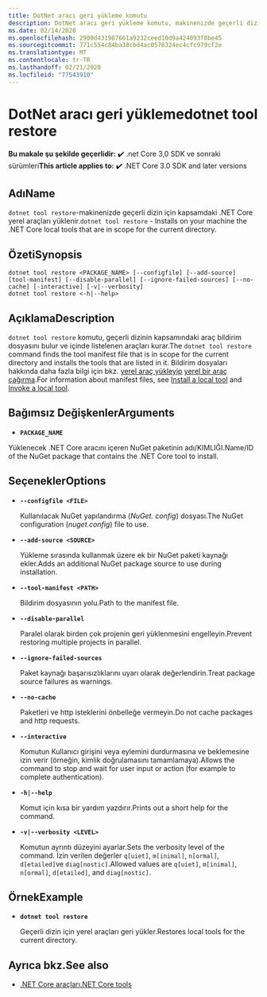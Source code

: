 ```yaml
---
title: DotNet aracı geri yükleme komutu
description: DotNet aracı geri yükleme komutu, makinenizde geçerli dizin için kapsamdaki .NET Core yerel araçları yükler.
ms.date: 02/14/2020
ms.openlocfilehash: 2900d431987661a9232ceed10d9a424093f8be45
ms.sourcegitcommit: 771c554c84ba38cbd4ac0578324ec4cfc979cf2e
ms.translationtype: MT
ms.contentlocale: tr-TR
ms.lasthandoff: 02/21/2020
ms.locfileid: "77543910"
---
```

# <a name="dotnet-tool-restore"></a><span data-ttu-id="2a242-103">DotNet aracı geri yükleme</span><span class="sxs-lookup"><span data-stu-id="2a242-103">dotnet tool restore</span></span>

<span data-ttu-id="2a242-104">**Bu makale şu şekilde geçerlidir:** ✔️ .net Core 3,0 SDK ve sonraki sürümleri</span><span class="sxs-lookup"><span data-stu-id="2a242-104">**This article applies to:** ✔️ .NET Core 3.0 SDK and later versions</span></span>

## <a name="name"></a><span data-ttu-id="2a242-105">Adı</span><span class="sxs-lookup"><span data-stu-id="2a242-105">Name</span></span>

<span data-ttu-id="2a242-106">`dotnet tool restore`-makinenizde geçerli dizin için kapsamdaki .NET Core yerel araçları yüklenir.</span><span class="sxs-lookup"><span data-stu-id="2a242-106">`dotnet tool restore` - Installs on your machine the .NET Core local tools that are in scope for the current directory.</span></span>

## <a name="synopsis"></a><span data-ttu-id="2a242-107">Özeti</span><span class="sxs-lookup"><span data-stu-id="2a242-107">Synopsis</span></span>

```dotnetcli
dotnet tool restore <PACKAGE_NAME> [--configfile] [--add-source] [tool-manifest] [--disable-parallel] [--ignore-failed-sources] [--no-cache] [-interactive] [-v|--verbosity]
dotnet tool restore <-h|--help>
```

## <a name="description"></a><span data-ttu-id="2a242-108">Açıklama</span><span class="sxs-lookup"><span data-stu-id="2a242-108">Description</span></span>

<span data-ttu-id="2a242-109">`dotnet tool restore` komutu, geçerli dizinin kapsamındaki araç bildirim dosyasını bulur ve içinde listelenen araçları kurar.</span><span class="sxs-lookup"><span data-stu-id="2a242-109">The `dotnet tool restore` command finds the tool manifest file that is in scope for the current directory and installs the tools that are listed in it.</span></span> <span data-ttu-id="2a242-110">Bildirim dosyaları hakkında daha fazla bilgi için bkz. [yerel araç yükleyip](global-tools.md#install-a-local-tool) [yerel bir araç çağırma](global-tools.md#invoke-a-local-tool).</span><span class="sxs-lookup"><span data-stu-id="2a242-110">For information about manifest files, see [Install a local tool](global-tools.md#install-a-local-tool) and [Invoke a local tool](global-tools.md#invoke-a-local-tool).</span></span>

## <a name="arguments"></a><span data-ttu-id="2a242-111">Bağımsız Değişkenler</span><span class="sxs-lookup"><span data-stu-id="2a242-111">Arguments</span></span>

- **`PACKAGE_NAME`**

<span data-ttu-id="2a242-112">Yüklenecek .NET Core aracını içeren NuGet paketinin adı/KIMLIĞI.</span><span class="sxs-lookup"><span data-stu-id="2a242-112">Name/ID of the NuGet package that contains the .NET Core tool to install.</span></span>

## <a name="options"></a><span data-ttu-id="2a242-113">Seçenekler</span><span class="sxs-lookup"><span data-stu-id="2a242-113">Options</span></span>

- **`--configfile <FILE>`**

  <span data-ttu-id="2a242-114">Kullanılacak NuGet yapılandırma (*NuGet. config*) dosyası.</span><span class="sxs-lookup"><span data-stu-id="2a242-114">The NuGet configuration (*nuget.config*) file to use.</span></span>

- **`--add-source <SOURCE>`**

  <span data-ttu-id="2a242-115">Yükleme sırasında kullanmak üzere ek bir NuGet paketi kaynağı ekler.</span><span class="sxs-lookup"><span data-stu-id="2a242-115">Adds an additional NuGet package source to use during installation.</span></span>

- **`--tool-manifest <PATH>`**

  <span data-ttu-id="2a242-116">Bildirim dosyasının yolu.</span><span class="sxs-lookup"><span data-stu-id="2a242-116">Path to the manifest file.</span></span>

- **`--disable-parallel`**

  <span data-ttu-id="2a242-117">Paralel olarak birden çok projenin geri yüklenmesini engelleyin.</span><span class="sxs-lookup"><span data-stu-id="2a242-117">Prevent restoring multiple projects in parallel.</span></span>

- **`--ignore-failed-sources`**

  <span data-ttu-id="2a242-118">Paket kaynağı başarısızlıklarını uyarı olarak değerlendirin.</span><span class="sxs-lookup"><span data-stu-id="2a242-118">Treat package source failures as warnings.</span></span>

- **`--no-cache`**

  <span data-ttu-id="2a242-119">Paketleri ve http isteklerini önbelleğe vermeyin.</span><span class="sxs-lookup"><span data-stu-id="2a242-119">Do not cache packages and http requests.</span></span>

- **`--interactive`**

  <span data-ttu-id="2a242-120">Komutun Kullanıcı girişini veya eylemini durdurmasına ve beklemesine izin verir (örneğin, kimlik doğrulamasını tamamlamaya).</span><span class="sxs-lookup"><span data-stu-id="2a242-120">Allows the command to stop and wait for user input or action (for example to complete authentication).</span></span>

- **`-h|--help`**

  <span data-ttu-id="2a242-121">Komut için kısa bir yardım yazdırır.</span><span class="sxs-lookup"><span data-stu-id="2a242-121">Prints out a short help for the command.</span></span>

- **`-v|--verbosity <LEVEL>`**

  <span data-ttu-id="2a242-122">Komutun ayrıntı düzeyini ayarlar.</span><span class="sxs-lookup"><span data-stu-id="2a242-122">Sets the verbosity level of the command.</span></span> <span data-ttu-id="2a242-123">İzin verilen değerler `q[uiet]`, `m[inimal]`, `n[ormal]`, `d[etailed]`ve `diag[nostic]`.</span><span class="sxs-lookup"><span data-stu-id="2a242-123">Allowed values are `q[uiet]`, `m[inimal]`, `n[ormal]`, `d[etailed]`, and `diag[nostic]`.</span></span>

## <a name="example"></a><span data-ttu-id="2a242-124">Örnek</span><span class="sxs-lookup"><span data-stu-id="2a242-124">Example</span></span>

- **`dotnet tool restore`**

  <span data-ttu-id="2a242-125">Geçerli dizin için yerel araçları geri yükler.</span><span class="sxs-lookup"><span data-stu-id="2a242-125">Restores local tools for the current directory.</span></span>

## <a name="see-also"></a><span data-ttu-id="2a242-126">Ayrıca bkz.</span><span class="sxs-lookup"><span data-stu-id="2a242-126">See also</span></span>

- [<span data-ttu-id="2a242-127">.NET Core araçları</span><span class="sxs-lookup"><span data-stu-id="2a242-127">.NET Core tools</span></span>](global-tools.md)
